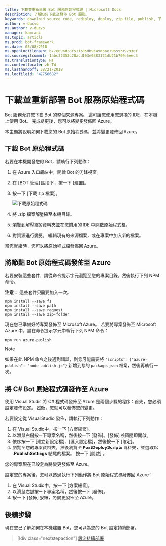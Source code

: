 ```yaml
---
title: 下載並重新部署 Bot 服務原始程式碼 | Microsoft Docs
description: 了解如何下載及發佈 Bot 服務。
keywords: download source code, redeploy, deploy, zip file, publish, 下載原始程式碼, 重新部署, 部署, 壓縮文件, 發佈
author: v-ducvo
ms.author: v-ducvo
manager: kamrani
ms.topic: article
ms.prod: bot-framework
ms.date: 03/08/2018
ms.openlocfilehash: b77e096d28f51f605db9c49d36e796553f9293ef
ms.sourcegitcommit: 1abc32353c20acd103e0383121db21b705e5eec3
ms.translationtype: HT
ms.contentlocale: zh-TW
ms.lasthandoff: 08/21/2018
ms.locfileid: "42756682"
---
```

# <a name="download-and-redeploy-bot-source-code"></a>下載並重新部署 Bot 服務原始程式碼

Bot 服務允許您下載 Bot 的整個來源專案。 這可讓您使用您選擇的 IDE，在本機上使用 Bot。 完成變更後，您可以將變更發佈回 Azure。 

本主題將說明如何下載您的 Bot 原始程式碼，並將變更發佈回 Azure。 

## <a name="download-bot-source-code"></a>下載 Bot 原始程式碼

若要在本機開發您的 Bot，請執行下列動作：

1. 在 Azure 入口網站中，開啟 Bot 的刀鋒視窗。
2. 在 [BOT 管理] 區段下，按一下 [建置]。
3. 按一下 [下載 zip 檔案]。 

   ![下載原始程式碼](~/media/azure-bot-build/download-zip-file.png)

4. 將 .zip 檔案解壓縮至本機目錄。
5. 瀏覽到解壓縮的資料夾並在您慣用的 IDE 中開啟原始程式檔。
6. 對資源進行變更。 編輯現有的來源檔案，或在專案中加入新的檔案。

當您就緒時，您可以將原始程式檔發佈回 Azure。

## <a name="publish-node-bot-source-code-to-azure"></a>將節點 Bot 原始程式碼發佈至 Azure

若要安裝這些套件，請從命令提示字元瀏覽至您的專案目錄，然後執行下列 NPM 命令。

**注意：** 這些套件只需要加入一次。

```console
npm install --save fs
npm install --save path
npm install --save request
npm install --save zip-folder
```

現在您已準備好將專案發佈至 Microsoft Azure。 若要將專案發佈至 Microsoft Azure 中，請在命令提示字元中執行下列 NPM 命令：

```console
npm run azure-publish
```

> [!NOTE]
> 如果在此 NPM 命令之後遇到錯誤，則您可能需要將 `"scripts": {"azure-publish": "node publish.js"}` 新增到您的 `package.json` 檔案，然後再執行一次。

## <a name="publish-c-bot-source-code-to-azure"></a>將 C# Bot 原始程式碼發佈至 Azure

使用 Visual Studio 將 C# 程式碼發佈至 Azure 是兩個步驟的程序：首先，您必須設定發佈設定。 然後，您就可以發佈您的變更。

若要設定從 Visual Studio 發佈，請執行下列動作：

1. 在 Visual Studio中，按一下 [方案總管]。
2. 以滑鼠右鍵按一下專案名稱，然後按一下 [發佈]。[發佈] 視窗隨即開啟。
3. 依序按一下 [建立新設定檔]、[匯入設定檔]，然後按一下 [確定]。
4. 瀏覽至您的專案資料夾，然後瀏覽至 **PostDeployScripts** 資料夾，並選取以 **.PublishSettings** 結尾的檔案。 按一下 [開啟] 。

您的專案現在已設定為將變更發佈至 Azure。

設定您的專案後，您可以透過執行下列動作將 Bot 原始程式碼發佈回 Azure：

1. 在 Visual Studio中，按一下 [方案總管]。
2. 以滑鼠右鍵按一下專案名稱，然後按一下 [發佈]。
3. 按一下 [發佈] 按鈕，將變更發佈至 Azure。

## <a name="next-steps"></a>後續步驟
現在您已了解如何在本機建置 Bot，您可以為您的 Bot 設定持續部署。

> [!div class="nextstepaction"]
> [設定持續部署](bot-service-build-continuous-deployment.md)

